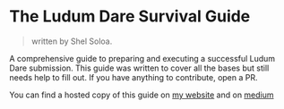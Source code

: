 # The Ludum Dare Survival Guide

> written by Shel Soloa.

A comprehensive guide to preparing and executing a successful Ludum Dare submission. This guide was written to cover all the bases but still needs help to fill out. If you have anything to contribute, open a PR.

You can find a hosted copy of this guide on [my website](https://www.shelsoloa.com/blog/LudumDareSurvivalGuide/) and on [medium](https://medium.com/@shelsoloa/ludum-dare-survival-guide-af1899c12d9b)
